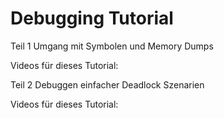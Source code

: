 # Debugging Tutorial

Teil 1
Umgang mit Symbolen und Memory Dumps

Videos für dieses Tutorial: 

Teil 2
Debuggen einfacher Deadlock Szenarien

Videos für dieses Tutorial: 
